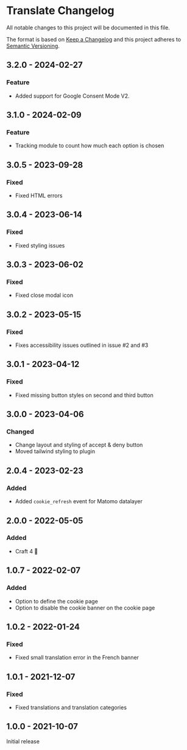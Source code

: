 # Translate Changelog

All notable changes to this project will be documented in this file.

The format is based on [Keep a Changelog](http://keepachangelog.com/) and this project adheres to [Semantic Versioning](http://semver.org/).

## 3.2.0 - 2024-02-27

### Feature

- Added support for Google Consent Mode V2.


## 3.1.0 - 2024-02-09

### Feature

- Tracking module to count how much each option is chosen

## 3.0.5 - 2023-09-28

### Fixed

- Fixed HTML errors

## 3.0.4 - 2023-06-14

### Fixed

- Fixed styling issues

## 3.0.3 - 2023-06-02

### Fixed

- Fixed close modal icon

## 3.0.2 - 2023-05-15

### Fixed

- Fixes accessibility issues outlined in issue #2 and #3

## 3.0.1 - 2023-04-12

### Fixed

- Fixed missing button styles on second and third button

## 3.0.0 - 2023-04-06

### Changed

- Change layout and styling of accept & deny button
- Moved tailwind styling to plugin

## 2.0.4 - 2023-02-23

### Added

- Added `cookie_refresh` event for Matomo datalayer

## 2.0.0 - 2022-05-05

### Added

- Craft 4 🚀

## 1.0.7 - 2022-02-07

### Added

- Option to define the cookie page
- Option to disable the cookie banner on the cookie page

## 1.0.2 - 2022-01-24

### Fixed

- Fixed small translation error in the French banner

## 1.0.1 - 2021-12-07

### Fixed

- Fixed translations and translation categories

## 1.0.0 - 2021-10-07

Initial release
